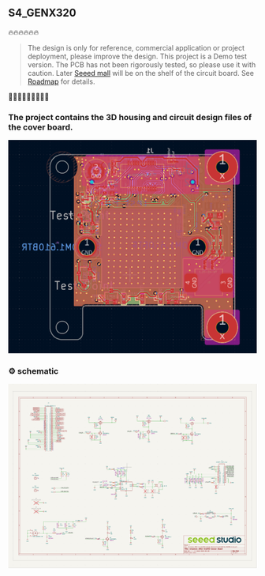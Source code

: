 ## S4_GENX320
🔥🔥🔥🔥🔥🔥
> The design is only for reference, commercial application or project deployment, please improve the design. This project is a Demo test version. The PCB has not been rigorously tested, so please use it with caution. Later [Seeed mall](https://www.seeedstudio.com/reCamera-2002w-8GB-p-6250.html) will be on the shelf of the circuit board. See [Roadmap](https://github.com/Seeed-Studio/OSHW-reCamera-Series?tab=readme-ov-file#recamera-roadmap) for details.

🎈🎈🎈🎈🎈🎈🎈🎈🎈

### **The project contains the 3D housing and circuit design files of the cover board.**

![alt text](./static/pcb.png)

### ⚙️ schematic

![alt text](./static/sch.png)